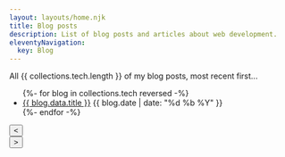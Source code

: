 ```yaml
---
layout: layouts/home.njk
title: Blog posts
description: List of blog posts and articles about web development.
eleventyNavigation:
  key: Blog
---
```


All {{ collections.tech.length }} of my blog posts, most recent first...

<p id="current-page-label" tabindex="-1"></p>

<ul class="post-list" id="paginated-list" itemscope itemtype="https://schema.org/Article">
  <!-- blog posts with tag 'tech' sorted by date, most recent first -->
  {%- for blog in collections.tech reversed -%}
  <li>
    <a href="{{ blog.url }}" itemprop="name">{{ blog.data.title }}</a>
    <time datetime="{{ blog.date | date: '%Y-%m-%d' }}" itemprop="datePublished">{{ blog.date | date: "%d %b %Y" }}</time>
  </li>
  {%- endfor -%}
</ul>

<link rel="stylesheet" href="/css/pagination.css">

<nav class="pagination-container">
  <button type="button" class="pagination-button" id="prev-button" title="Previous page" aria-label="Previous page">
    &lt;
  </button>
  
  <div id="pagination-numbers">
  </div>
  
  <button type="button" class="pagination-button" id="next-button" title="Next page" aria-label="Next page">
    &gt;
  </button>
</nav>

<script src="/js/pagination.js"></script>

